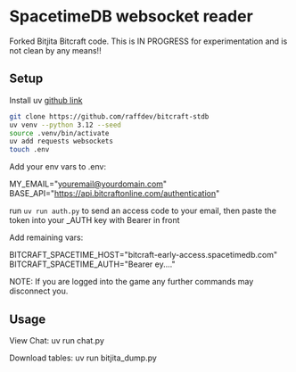 # SpacetimeDB websocket reader

Forked Bitjita Bitcraft code. This is IN PROGRESS for experimentation and is not clean by any means!!

## Setup

Install uv [github link](https://github.com/astral-sh/uv) 

```bash
git clone https://github.com/raffdev/bitcraft-stdb
uv venv --python 3.12 --seed
source .venv/bin/activate
uv add requests websockets
touch .env
```

Add your env vars to .env:

MY_EMAIL="youremail@yourdomain.com"
BASE_API="https://api.bitcraftonline.com/authentication"

run `uv run auth.py` to send an access code to your email, then paste the token into your _AUTH key with Bearer in front

Add remaining vars:

BITCRAFT_SPACETIME_HOST="bitcraft-early-access.spacetimedb.com"
BITCRAFT_SPACETIME_AUTH="Bearer ey...."

NOTE: If you are logged into the game any further commands may disconnect you.

## Usage

View Chat: uv run chat.py

Download tables: uv run bitjita_dump.py

